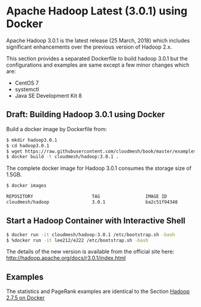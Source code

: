 # Apache Hadoop Latest (3.0.1) using Docker

Apache Hadoop 3.0.1 is the latest release (25 March, 2018) which
includes significant enhancements over the previous version of Hadoop
2.x.

This section provides a separated Dockerfile to build hadoop 3.0.1 but
the configurations and examples are same except a few minor changes
which are:

* CentOS 7
* systemctl
* Java SE Development Kit 8

## Draft: Building Hadoop 3.0.1 using Docker

Build a docker image by Dockerfile from:

```bash
$ mkdir hadoop3.0.1
$ cd hadoop3.0.1
$ wget https://raw.githubusercontent.com/cloudmesh/book/master/examples/docker/hadoop/3.0.1/Dockerfile
$ docker build -t cloudmesh/hadoop:3.0.1 .
```
    
The complete docker image for Hadoop 3.0.1 consumes the storage size of
1.5GB.

```bash
$ docker images
```

```bash
REPOSITORY                      TAG                 IMAGE ID            CREATED             SIZE
cloudmesh/hadoop                3.0.1               ba2c51f94348        20 hours ago        1.5GB
```

## Start a Hadoop Container with Interactive Shell

```bash
$ docker run -it cloudmesh/hadoop:3.0.1 /etc/bootstrap.sh -bash
$ %docker run -it lee212/e222 /etc/bootstrap.sh -bash
```

The details of the new version is available from the official site here:
http://hadoop.apache.org/docs/r3.0.1/index.html

## Examples

The statistics and PageRank examples are identical to the Section
[Hadoop 2.7.5 on Docker]({#s-hadoop-docker-2})
